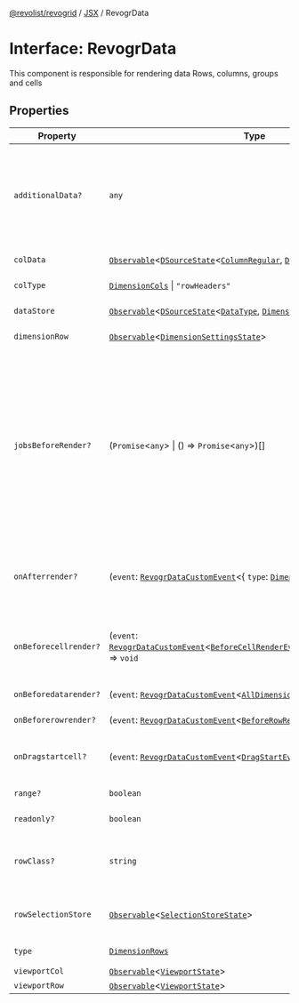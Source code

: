 [@revolist/revogrid](README.md) / [JSX](Namespace.JSX.md) / RevogrData

# Interface: RevogrData

This component is responsible for rendering data
Rows, columns, groups and cells

## Properties

| Property | Type | Description | Defined in |
| ------ | ------ | ------ | ------ |
| `additionalData?` | `any` | Additional data to pass to renderer Used in plugins such as vue or react to pass root app entity to cells | [src/components.d.ts:1683](https://github.com/revolist/revogrid/blob/11c1e89888ac9588cc703e312811b4cdaf67f0fb/src/components.d.ts#L1683) |
| `colData` | [`Observable`](TypeAlias.Observable.md)\<[`DSourceState`](TypeAlias.DSourceState.md)\<[`ColumnRegular`](Interface.ColumnRegular.md), [`DimensionCols`](TypeAlias.DimensionCols.md)\>\> | Column source | [src/components.d.ts:1687](https://github.com/revolist/revogrid/blob/11c1e89888ac9588cc703e312811b4cdaf67f0fb/src/components.d.ts#L1687) |
| `colType` | [`DimensionCols`](TypeAlias.DimensionCols.md) \| `"rowHeaders"` | Column data type | [src/components.d.ts:1691](https://github.com/revolist/revogrid/blob/11c1e89888ac9588cc703e312811b4cdaf67f0fb/src/components.d.ts#L1691) |
| `dataStore` | [`Observable`](TypeAlias.Observable.md)\<[`DSourceState`](TypeAlias.DSourceState.md)\<[`DataType`](TypeAlias.DataType.md), [`DimensionRows`](TypeAlias.DimensionRows.md)\>\> | Data rows source | [src/components.d.ts:1695](https://github.com/revolist/revogrid/blob/11c1e89888ac9588cc703e312811b4cdaf67f0fb/src/components.d.ts#L1695) |
| `dimensionRow` | [`Observable`](TypeAlias.Observable.md)\<[`DimensionSettingsState`](Interface.DimensionSettingsState.md)\> | Dimension settings Y | [src/components.d.ts:1699](https://github.com/revolist/revogrid/blob/11c1e89888ac9588cc703e312811b4cdaf67f0fb/src/components.d.ts#L1699) |
| `jobsBeforeRender?` | (`Promise`\<`any`\> \| () => `Promise`\<`any`\>)[] | Prevent rendering until job is done. Can be used for initial rendering performance improvement. When several plugins require initial rendering this will prevent double initial rendering. | [src/components.d.ts:1703](https://github.com/revolist/revogrid/blob/11c1e89888ac9588cc703e312811b4cdaf67f0fb/src/components.d.ts#L1703) |
| `onAfterrender?` | (`event`: [`RevogrDataCustomEvent`](Interface.RevogrDataCustomEvent.md)\<\{ `type`: [`DimensionRows`](TypeAlias.DimensionRows.md); \}\>) => `void` | When data render finished for the designated type | [src/components.d.ts:1707](https://github.com/revolist/revogrid/blob/11c1e89888ac9588cc703e312811b4cdaf67f0fb/src/components.d.ts#L1707) |
| `onBeforecellrender?` | (`event`: [`RevogrDataCustomEvent`](Interface.RevogrDataCustomEvent.md)\<[`BeforeCellRenderEvent`](Interface.BeforeCellRenderEvent.md)\<[`CellTemplateProp`](Interface.CellTemplateProp.md)\>\>) => `void` | Before each cell render function. Allows to override cell properties | [src/components.d.ts:1711](https://github.com/revolist/revogrid/blob/11c1e89888ac9588cc703e312811b4cdaf67f0fb/src/components.d.ts#L1711) |
| `onBeforedatarender?` | (`event`: [`RevogrDataCustomEvent`](Interface.RevogrDataCustomEvent.md)\<[`AllDimensionType`](Interface.AllDimensionType.md)\>) => `void` | Before data render | [src/components.d.ts:1715](https://github.com/revolist/revogrid/blob/11c1e89888ac9588cc703e312811b4cdaf67f0fb/src/components.d.ts#L1715) |
| `onBeforerowrender?` | (`event`: [`RevogrDataCustomEvent`](Interface.RevogrDataCustomEvent.md)\<[`BeforeRowRenderEvent`](Interface.BeforeRowRenderEvent.md)\<`any`\>\>) => `void` | Before each row render | [src/components.d.ts:1719](https://github.com/revolist/revogrid/blob/11c1e89888ac9588cc703e312811b4cdaf67f0fb/src/components.d.ts#L1719) |
| `onDragstartcell?` | (`event`: [`RevogrDataCustomEvent`](Interface.RevogrDataCustomEvent.md)\<[`DragStartEvent`](Interface.DragStartEvent.md)\>) => `void` | Event emitted on cell drag start | [src/components.d.ts:1723](https://github.com/revolist/revogrid/blob/11c1e89888ac9588cc703e312811b4cdaf67f0fb/src/components.d.ts#L1723) |
| `range?` | `boolean` | Range allowed | [src/components.d.ts:1727](https://github.com/revolist/revogrid/blob/11c1e89888ac9588cc703e312811b4cdaf67f0fb/src/components.d.ts#L1727) |
| `readonly?` | `boolean` | Readonly mode | [src/components.d.ts:1731](https://github.com/revolist/revogrid/blob/11c1e89888ac9588cc703e312811b4cdaf67f0fb/src/components.d.ts#L1731) |
| `rowClass?` | `string` | Defines property from which to read row class | [src/components.d.ts:1735](https://github.com/revolist/revogrid/blob/11c1e89888ac9588cc703e312811b4cdaf67f0fb/src/components.d.ts#L1735) |
| `rowSelectionStore` | [`Observable`](TypeAlias.Observable.md)\<[`SelectionStoreState`](TypeAlias.SelectionStoreState.md)\> | Selection, range, focus for row selection | [src/components.d.ts:1739](https://github.com/revolist/revogrid/blob/11c1e89888ac9588cc703e312811b4cdaf67f0fb/src/components.d.ts#L1739) |
| `type` | [`DimensionRows`](TypeAlias.DimensionRows.md) | Row data type | [src/components.d.ts:1743](https://github.com/revolist/revogrid/blob/11c1e89888ac9588cc703e312811b4cdaf67f0fb/src/components.d.ts#L1743) |
| `viewportCol` | [`Observable`](TypeAlias.Observable.md)\<[`ViewportState`](Interface.ViewportState.md)\> | Viewport X | [src/components.d.ts:1747](https://github.com/revolist/revogrid/blob/11c1e89888ac9588cc703e312811b4cdaf67f0fb/src/components.d.ts#L1747) |
| `viewportRow` | [`Observable`](TypeAlias.Observable.md)\<[`ViewportState`](Interface.ViewportState.md)\> | Viewport Y | [src/components.d.ts:1751](https://github.com/revolist/revogrid/blob/11c1e89888ac9588cc703e312811b4cdaf67f0fb/src/components.d.ts#L1751) |
